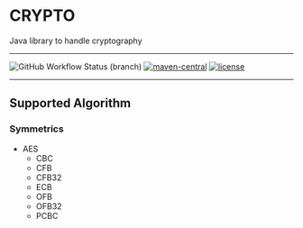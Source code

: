 # CRYPTO
Java library to handle cryptography

---

![GitHub Workflow Status (branch)](https://img.shields.io/github/actions/workflow/status/NicHub-Semprini/crypto/CI.yml?branch=main)
[![maven-central](https://img.shields.io/badge/maven--central-2.0.0-orange.svg)](https://mvnrepository.com/artifact/io.github.NicHub-Semprini/crypto)
[![license](https://img.shields.io/badge/license-Apache%202.0-blue.svg)](https://www.apache.org/licenses/LICENSE-2.0)

---

## Supported Algorithm

### Symmetrics
* AES
    * CBC
    * CFB
    * CFB32
    * ECB
    * OFB
    * OFB32
    * PCBC